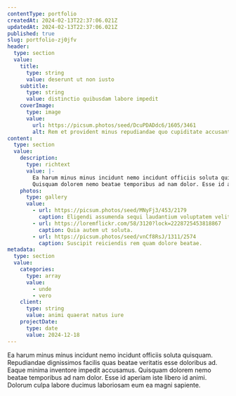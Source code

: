 ```yaml
---
contentType: portfolio
createdAt: 2024-02-13T22:37:06.021Z
updatedAt: 2024-02-13T22:37:06.021Z
published: true
slug: portfolio-zj0jfv
header:
  type: section
  value:
    title:
      type: string
      value: deserunt ut non iusto
    subtitle:
      type: string
      value: distinctio quibusdam labore impedit
    coverImage:
      type: image
      value:
        url: https://picsum.photos/seed/DcuPDADdc6/1605/3461
        alt: Rem et provident minus repudiandae quo cupiditate accusantium.
content:
  type: section
  value:
    description:
      type: richtext
      value: |-
        Ea harum minus minus incidunt nemo incidunt officiis soluta quisquam. Repudiandae dignissimos facilis quas beatae veritatis esse doloribus ad. Eaque minima inventore impedit accusamus.
        Quisquam dolorem nemo beatae temporibus ad nam dolor. Esse id aperiam iste libero id animi. Dolorum culpa labore ducimus laboriosam eum ea magni sapiente.
    photos:
      type: gallery
      value:
        - url: https://picsum.photos/seed/MNyFj3/453/2179
          caption: Eligendi assumenda sequi laudantium voluptatem velit.
        - url: https://loremflickr.com/58/3120?lock=2228725453818867
          caption: Quia autem ut soluta.
        - url: https://picsum.photos/seed/vnCf8RsJ/1311/2574
          caption: Suscipit reiciendis rem quam dolore beatae.
metadata:
  type: section
  value:
    categories:
      type: array
      value:
        - unde
        - vero
    client:
      type: string
      value: animi quaerat natus iure
    projectDate:
      type: date
      value: 2024-12-18
---
```


Ea harum minus minus incidunt nemo incidunt officiis soluta quisquam. Repudiandae dignissimos facilis quas beatae veritatis esse doloribus ad. Eaque minima inventore impedit accusamus.
Quisquam dolorem nemo beatae temporibus ad nam dolor. Esse id aperiam iste libero id animi. Dolorum culpa labore ducimus laboriosam eum ea magni sapiente.